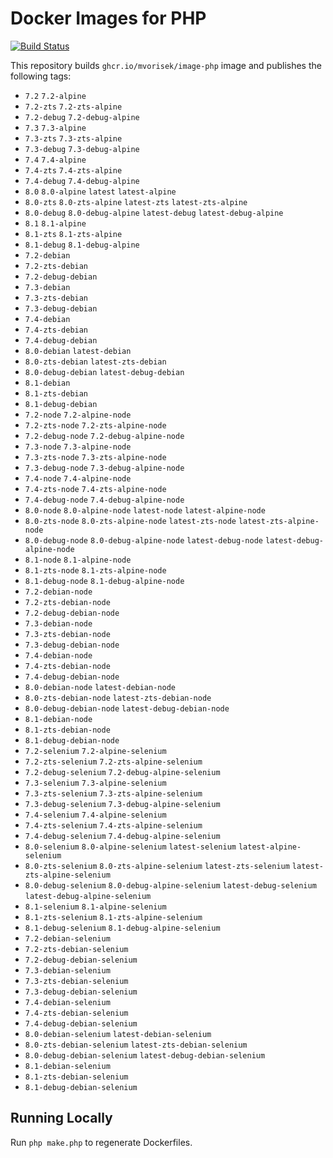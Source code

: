 # Docker Images for PHP

<a href="https://github.com/mvorisek/image-php/actions"><img src="https://github.com/mvorisek/image-php/workflows/CI/badge.svg" alt="Build Status"></a>

This repository builds `ghcr.io/mvorisek/image-php` image and publishes the following tags:

- `7.2` `7.2-alpine`
- `7.2-zts` `7.2-zts-alpine`
- `7.2-debug` `7.2-debug-alpine`
- `7.3` `7.3-alpine`
- `7.3-zts` `7.3-zts-alpine`
- `7.3-debug` `7.3-debug-alpine`
- `7.4` `7.4-alpine`
- `7.4-zts` `7.4-zts-alpine`
- `7.4-debug` `7.4-debug-alpine`
- `8.0` `8.0-alpine` `latest` `latest-alpine`
- `8.0-zts` `8.0-zts-alpine` `latest-zts` `latest-zts-alpine`
- `8.0-debug` `8.0-debug-alpine` `latest-debug` `latest-debug-alpine`
- `8.1` `8.1-alpine`
- `8.1-zts` `8.1-zts-alpine`
- `8.1-debug` `8.1-debug-alpine`
- `7.2-debian`
- `7.2-zts-debian`
- `7.2-debug-debian`
- `7.3-debian`
- `7.3-zts-debian`
- `7.3-debug-debian`
- `7.4-debian`
- `7.4-zts-debian`
- `7.4-debug-debian`
- `8.0-debian` `latest-debian`
- `8.0-zts-debian` `latest-zts-debian`
- `8.0-debug-debian` `latest-debug-debian`
- `8.1-debian`
- `8.1-zts-debian`
- `8.1-debug-debian`
- `7.2-node` `7.2-alpine-node`
- `7.2-zts-node` `7.2-zts-alpine-node`
- `7.2-debug-node` `7.2-debug-alpine-node`
- `7.3-node` `7.3-alpine-node`
- `7.3-zts-node` `7.3-zts-alpine-node`
- `7.3-debug-node` `7.3-debug-alpine-node`
- `7.4-node` `7.4-alpine-node`
- `7.4-zts-node` `7.4-zts-alpine-node`
- `7.4-debug-node` `7.4-debug-alpine-node`
- `8.0-node` `8.0-alpine-node` `latest-node` `latest-alpine-node`
- `8.0-zts-node` `8.0-zts-alpine-node` `latest-zts-node` `latest-zts-alpine-node`
- `8.0-debug-node` `8.0-debug-alpine-node` `latest-debug-node` `latest-debug-alpine-node`
- `8.1-node` `8.1-alpine-node`
- `8.1-zts-node` `8.1-zts-alpine-node`
- `8.1-debug-node` `8.1-debug-alpine-node`
- `7.2-debian-node`
- `7.2-zts-debian-node`
- `7.2-debug-debian-node`
- `7.3-debian-node`
- `7.3-zts-debian-node`
- `7.3-debug-debian-node`
- `7.4-debian-node`
- `7.4-zts-debian-node`
- `7.4-debug-debian-node`
- `8.0-debian-node` `latest-debian-node`
- `8.0-zts-debian-node` `latest-zts-debian-node`
- `8.0-debug-debian-node` `latest-debug-debian-node`
- `8.1-debian-node`
- `8.1-zts-debian-node`
- `8.1-debug-debian-node`
- `7.2-selenium` `7.2-alpine-selenium`
- `7.2-zts-selenium` `7.2-zts-alpine-selenium`
- `7.2-debug-selenium` `7.2-debug-alpine-selenium`
- `7.3-selenium` `7.3-alpine-selenium`
- `7.3-zts-selenium` `7.3-zts-alpine-selenium`
- `7.3-debug-selenium` `7.3-debug-alpine-selenium`
- `7.4-selenium` `7.4-alpine-selenium`
- `7.4-zts-selenium` `7.4-zts-alpine-selenium`
- `7.4-debug-selenium` `7.4-debug-alpine-selenium`
- `8.0-selenium` `8.0-alpine-selenium` `latest-selenium` `latest-alpine-selenium`
- `8.0-zts-selenium` `8.0-zts-alpine-selenium` `latest-zts-selenium` `latest-zts-alpine-selenium`
- `8.0-debug-selenium` `8.0-debug-alpine-selenium` `latest-debug-selenium` `latest-debug-alpine-selenium`
- `8.1-selenium` `8.1-alpine-selenium`
- `8.1-zts-selenium` `8.1-zts-alpine-selenium`
- `8.1-debug-selenium` `8.1-debug-alpine-selenium`
- `7.2-debian-selenium`
- `7.2-zts-debian-selenium`
- `7.2-debug-debian-selenium`
- `7.3-debian-selenium`
- `7.3-zts-debian-selenium`
- `7.3-debug-debian-selenium`
- `7.4-debian-selenium`
- `7.4-zts-debian-selenium`
- `7.4-debug-debian-selenium`
- `8.0-debian-selenium` `latest-debian-selenium`
- `8.0-zts-debian-selenium` `latest-zts-debian-selenium`
- `8.0-debug-debian-selenium` `latest-debug-debian-selenium`
- `8.1-debian-selenium`
- `8.1-zts-debian-selenium`
- `8.1-debug-debian-selenium`

## Running Locally

Run `php make.php` to regenerate Dockerfiles.
